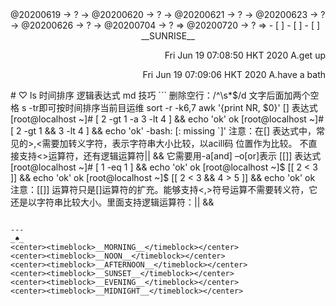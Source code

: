 <link rel="stylesheet"  type="text/css" href="./css/activity.css"/>
<TODO>@20200619 → ? → @20200620 → ? → @20200621 → ? → @20200623 → ? → @20200626 → ? → @20200704 → ? ⇒ @20200720 → ? ⇒ </TODO>
- [ ]    
- [ ]    
- [ ]    
<center><timeblock>__SUNRISE__</timeblock></center>
<p align="right"><action>Fri Jun 19 07:08:50 HKT 2020 A.get up</action></p>
<p align="right"><action>Fri Jun 19 07:09:06 HKT 2020 A.have a bath</action></p>
# ♡ ls 时间排序 逻辑表达式 md 技巧    
```  
删除空行：/^\s*$/d  
文字后面加两个空格  
s -tr即可按时间排序当前目运维  
sort -r -k6,7  
awk '{print NR, $0}'  
[] 表达式
[root@localhost ~]# [ 2 -gt 1 -a 3 -lt 4 ] && echo 'ok'
ok
[root@localhost ~]# [ 2 -gt 1 && 3 -lt 4 ] && echo 'ok'
-bash: [: missing `]'
注意：在[] 表达式中，常见的>,<需要加转义字符，表示字符串大小比较，以acill码 位置作为比较。 不直接支持<>运算符，还有逻辑运算符|| && 它需要用-a[and] –o[or]表示
[[]] 表达式
[root@localhost ~]# [ 1 -eq 1 ] && echo 'ok'
ok
[root@localhost ~]$ [[ 2 < 3 ]] && echo 'ok'
ok
[root@localhost ~]$ [[ 2 < 3 && 4 > 5 ]] && echo 'ok'
ok
注意：[[]] 运算符只是[]运算符的扩充。能够支持<,>符号运算不需要转义符，它还是以字符串比较大小。里面支持逻辑运算符：|| &&   

```

---
_♠_
<center><timeblock>__MORNING__</timeblock></center>
<center><timeblock>__NOON__</timeblock></center>
<center><timeblock>__AFTERNOON__</timeblock></center>
<center><timeblock>__SUNSET__</timeblock></center>
<center><timeblock>__EVENING__</timeblock></center>
<center><timeblock>__MIDNIGHT__</timeblock></center>
